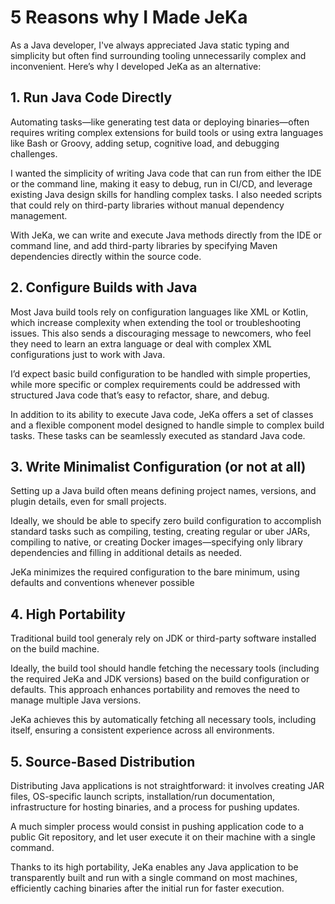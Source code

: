 # 5 Reasons why I Made JeKa

As a Java developer, I've always appreciated Java static typing and simplicity
but often find surrounding tooling unnecessarily complex and inconvenient. Here’s why I developed JeKa as an alternative:

## 1. Run Java Code Directly

Automating tasks—like generating test data or deploying binaries—often requires writing complex extensions for build tools or using extra languages like Bash or Groovy, adding setup, cognitive load, and debugging challenges.

I wanted the simplicity of writing Java code that can run from either the IDE or the command line, making it easy to debug, run in CI/CD, and leverage existing Java design skills for handling complex tasks. I also needed scripts that could rely on third-party libraries without manual dependency management.

With JeKa, we can write and execute Java methods directly from the IDE or command line, and add third-party libraries by specifying Maven dependencies directly within the source code.

## 2. Configure Builds with Java

Most Java build tools rely on configuration languages like XML or Kotlin, which increase complexity when extending the tool or troubleshooting issues. This also sends a discouraging message to newcomers, who feel they need to learn an extra language or deal with complex XML configurations just to work with Java.

I’d expect basic build configuration to be handled with simple properties, while more specific or complex requirements could be addressed with structured Java code that’s easy to refactor, share, and debug.

In addition to its ability to execute Java code, JeKa offers a set of classes and a flexible component model designed to handle simple to complex build tasks. These tasks can be seamlessly executed as standard Java code.

## 3. Write Minimalist Configuration (or not at all)

Setting up a Java build often means defining project names, versions, and plugin details, even for small projects.

Ideally, we should be able to specify zero build configuration to accomplish standard tasks such as compiling, testing, creating regular or uber JARs, compiling to native, or creating Docker images—specifying only library dependencies and filling in additional details as needed.

JeKa minimizes the required configuration to the bare minimum, using defaults and conventions whenever possible

## 4. High Portability

Traditional build tool generaly rely on JDK or third-party software installed on the build machine.

Ideally, the build tool should handle fetching the necessary tools (including the required JeKa and JDK versions) based on the build configuration or defaults. This approach enhances portability and removes the need to manage multiple Java versions.

JeKa achieves this by automatically fetching all necessary tools, including itself, ensuring a consistent experience across all environments.

## 5. Source-Based Distribution

Distributing Java applications is not straightforward: it involves creating JAR files, OS-specific launch scripts, installation/run documentation, infrastructure for hosting binaries, and a process for pushing updates.

A much simpler process would consist in pushing application code to a public Git repository, and let user execute it on their machine with a single command.

Thanks to its high portability, JeKa enables any Java application to be transparently built and run with a single command on most machines, efficiently caching binaries after the initial run for faster execution.

 


